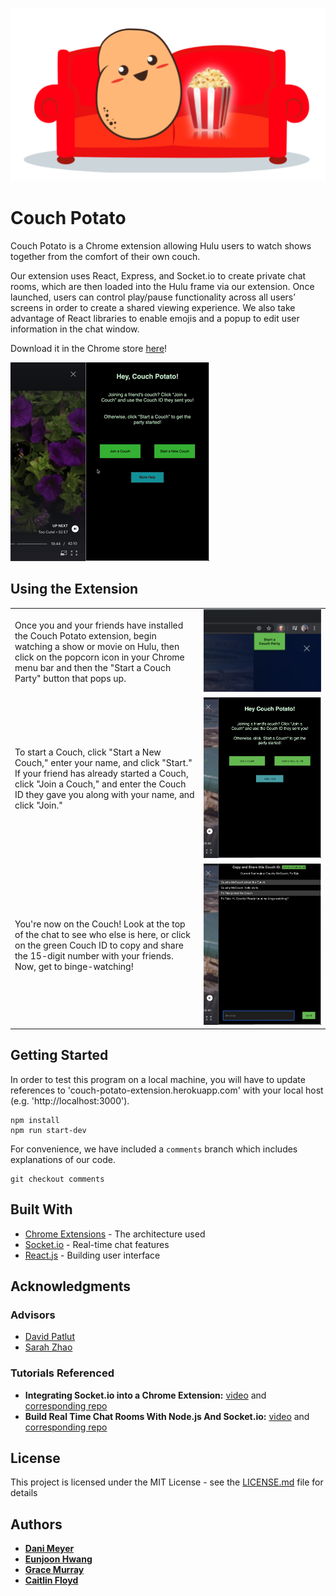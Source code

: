 ![](public/couch-potato.png)

# Couch Potato

Couch Potato is a Chrome extension allowing Hulu users to watch shows together from the comfort of their own couch.

Our extension uses React, Express, and Socket.io to create private chat rooms, which are then loaded into the Hulu frame via our extension. Once launched, users can control play/pause functionality across all users’ screens in order to create a shared viewing experience. We also take advantage of React libraries to enable emojis and a popup to edit user information in the chat window.

Download it in the Chrome store [here](https://chrome.google.com/webstore/detail/couch-potato/aheloceipokicgchednkbmlaejgcpllo)!

![](demo-screenshots/demo-couch-potato.gif)

## Using the Extension

<table>
  <tr> 
    <td>
      <p>Once you and your friends have installed the Couch Potato extension, begin watching a show or movie on Hulu, then click on the popcorn icon in your Chrome menu bar and then the "Start a Couch Party" button that pops up.</p>
    </td>
    <td width="40%" align="center" >
      <img src="demo-screenshots/extension-button.png" />
    </td>
  </tr>
  <tr>
    <td>
        <p>To start a Couch, click "Start a New Couch," enter your name, and click "Start." If your friend has already started a Couch, click "Join a Couch," and enter the Couch ID they gave you along with your name, and click "Join."</p>
    </td>
    <td width="40%" align="center">
        <img src="demo-screenshots/welcome-screen.png" />
    </td>
  </tr>
  <tr>
    <td>
        <p>You're now on the Couch! Look at the top of the chat to see who else is here, or click on the green Couch ID to copy and share the 15-digit number with your friends. Now, get to binge-watching!</p>
    </td>
    <td width="40%" align="center">
        <img src="demo-screenshots/chat-room.png" />
    </td>
  </tr>
</table>

## Getting Started

In order to test this program on a local machine, you will have to update references to 'couch-potato-extension.herokuapp.com' with your local host (e.g. 'http://localhost:3000').

```
npm install
npm run start-dev
```

For convenience, we have included a `comments` branch which includes explanations of our code.

```
git checkout comments
```

## Built With

- [Chrome Extensions](https://developer.chrome.com/extensions/getstarted) - The architecture used
- [Socket.io](https://socket.io/get-started/chat) - Real-time chat features
- [React.js](https://reactjs.org/) - Building user interface

## Acknowledgments

### Advisors

- [David Patlut](https://github.com/dpatlut)
- [Sarah Zhao](https://github.com/sarahzhao25)

### Tutorials Referenced

- **Integrating Socket.io into a Chrome Extension:** [video](https://www.youtube.com/watch?v=1zVoGTQUXvs) and [corresponding repo](https://github.com/matthewlawson/lnm-socket.io)
- **Build Real Time Chat Rooms With Node.js And Socket.io:** [video](https://www.youtube.com/watch?v=UymGJnv-WsE) and [corresponding repo](https://github.com/WebDevSimplified/Realtime-Chat-App-With-Rooms)

## License

This project is licensed under the MIT License - see the [LICENSE.md](LICENSE.md) file for details

## Authors

- [**Dani Meyer**](https://github.com/dlm19)
- [**Eunjoon Hwang**](https://github.com/joonybejoy)
- [**Grace Murray**](https://github.com/gkmurray124)
- [**Caitlin Floyd**](https://github.com/cafloyd)
